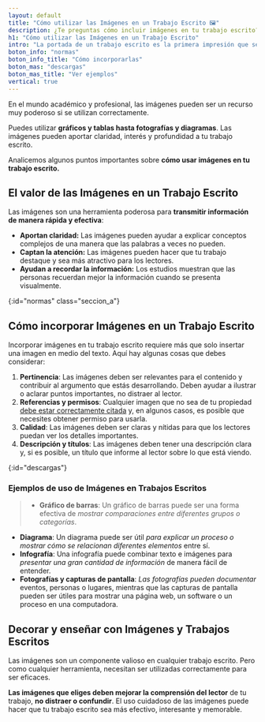 ```yaml
---
layout: default
title: "Cómo utilizar las Imágenes en un Trabajo Escrito 🖼️"
description: ¿Te preguntas cómo incluir imágenes en tu trabajo escrito? 💡 Obtén consejos sobre cómo usar imágenes efectivamente para mejorar tu trabajo. 📝🎨 ¡Haz clic!
h1: "Cómo utilizar las Imágenes en un Trabajo Escrito"
intro: "La portada de un trabajo escrito es la primera impresión que se tiene del mismo. Es por eso que es importante que esta tenga un diseño y formato adecuados."
boton_info: "normas"
boton_info_title: "Cómo incorporarlas"
boton_mas: "descargas"
boton_mas_title: "Ver ejemplos"
vertical: true
---
```

En el mundo académico y profesional, las imágenes pueden ser un recurso muy poderoso si se utilizan correctamente.

Puedes utilizar **gráficos y tablas hasta fotografías y diagramas**. Las imágenes pueden aportar claridad, interés y profundidad a tu trabajo escrito.

Analicemos algunos puntos importantes sobre **cómo usar imágenes en tu trabajo escrito.**

## El valor de las Imágenes en un Trabajo Escrito

Las imágenes son una herramienta poderosa para **transmitir información de manera rápida y efectiva**:

* **Aportan claridad:** Las imágenes pueden ayudar a explicar conceptos complejos de una manera que las palabras a veces no pueden.
* **Captan la atención:** Las imágenes pueden hacer que tu trabajo destaque y sea más atractivo para los lectores.
* **Ayudan a recordar la información:** Los estudios muestran que las personas recuerdan mejor la información cuando se presenta visualmente.
<!-- Anclaje para que la barra fijada no cubra el siguiente subtítulo -->
{:id="normas" class="seccion_a"}

## Cómo incorporar Imágenes en un Trabajo Escrito

Incorporar imágenes en tu trabajo escrito requiere más que solo insertar una imagen en medio del texto. Aquí hay algunas cosas que debes considerar:

1. **Pertinencia**: Las imágenes deben ser relevantes para el contenido y contribuir al argumento que estás desarrollando. Deben ayudar a ilustrar o aclarar puntos importantes, no distraer al lector.
2. **Referencias y permisos**: Cualquier imagen que no sea de tu propiedad [debe estar correctamente citada]({{'cita-trabajo-escrito'|relative_url}} "Citas trabajo escrito") y, en algunos casos, es posible que necesites obtener permiso para usarla.
3. **Calidad**: Las imágenes deben ser claras y nítidas para que los lectores puedan ver los detalles importantes.
4. **Descripción y títulos**: Las imágenes deben tener una descripción clara y, si es posible, un título que informe al lector sobre lo que está viendo.
<!-- Anclaje para que la barra fijada no cubra el siguiente subtítulo -->
{:id="descargas"}

### Ejemplos de uso de Imágenes en Trabajos Escritos

>* **Gráfico de barras**: Un gráfico de barras puede ser una forma efectiva de *mostrar comparaciones entre diferentes grupos o categorías*.
* **Diagrama**: Un diagrama puede ser útil *para explicar un proceso o mostrar cómo se relacionan diferentes elementos* entre sí.
* **Infografía**: Una infografía puede combinar texto e imágenes para *presentar una gran cantidad de información* de manera fácil de entender.
* **Fotografías y capturas de pantalla**: *Las fotografías pueden documentar* eventos, personas o lugares, mientras que las capturas de pantalla pueden ser útiles para mostrar una página web, un software o un proceso en una computadora.

## Decorar y enseñar con Imágenes y Trabajos Escritos

Las imágenes son un componente valioso en cualquier trabajo escrito. Pero como cualquier herramienta, necesitan ser utilizadas correctamente para ser eficaces.

**Las imágenes que eliges deben mejorar la comprensión del lector** de tu trabajo, **no distraer o confundir**. El uso cuidadoso de las imágenes puede hacer que tu trabajo escrito sea más efectivo, interesante y memorable.
